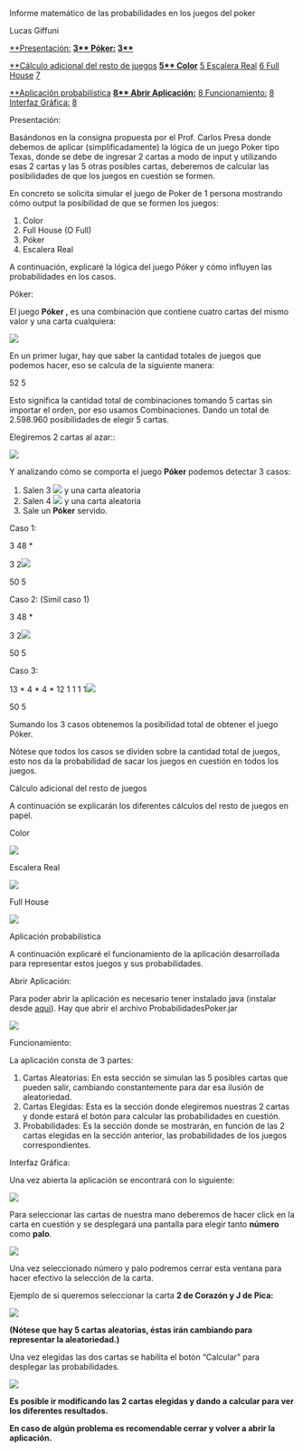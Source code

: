 ﻿Informe matemático de las          probabilidades en los juegos del poker

Lucas Giffuni

[**Presentación:](#_page2_x72.00_y86.55) **[3** ](#_page2_x72.00_y86.55)[Póker:](#_page2_x72.00_y371.73) [3**](#_page2_x72.00_y371.73)**

[**Cálculo adicional del resto de juegos](#_page4_x72.00_y115.64) **[5** ](#_page4_x72.00_y115.64)[Color](#_page4_x72.00_y197.18)** [5 ](#_page4_x72.00_y197.18)[Escalera Real](#_page5_x72.00_y72.00) [6 ](#_page5_x72.00_y72.00)[Full House](#_page6_x72.00_y72.00) [7](#_page6_x72.00_y72.00)

[**Aplicación probabilística](#_page7_x72.00_y86.55) **[8** ](#_page7_x72.00_y86.55)[Abrir Aplicación:](#_page7_x72.00_y182.63)** [8 ](#_page7_x72.00_y182.63)[Funcionamiento:](#_page7_x72.00_y285.86) [8 ](#_page7_x72.00_y285.86)[Interfaz Gráfica:](#_page7_x72.00_y491.03) [8](#_page7_x72.00_y491.03)

Presentación:

Basándonos en la consigna propuesta por el Prof. Carlos Presa donde debemos de aplicar (simplificadamente) la lógica de un juego Poker tipo Texas, donde se debe de ingresar 2 cartas a modo de input y utilizando esas 2 cartas y las 5 otras posibles cartas, deberemos de calcular las posibilidades de que los juegos en cuestión se formen.

En concreto se solicita simular el juego de Poker de 1 persona mostrando cómo output la posibilidad de que se formen los juegos:

1. Color
1. Full House (O Full)
1. Póker
1. Escalera Real

A continuación, explicaré la lógica del juego Póker y cómo influyen las probabilidades en los casos.

Póker:

El juego **Póker ,** es una combinación que contiene cuatro cartas del mismo valor y una carta cualquiera:

![](Aspose.Words.e9964211-222c-40a6-84d6-65843e08eb67.001.png)

En un primer lugar, hay que saber la cantidad totales de juegos que podemos hacer, eso se calcula de la siguiente manera:

52 5

Esto significa la cantidad total de combinaciones tomando 5 cartas sin importar el orden, por eso usamos Combinaciones. Dando un total de 2.598.960 posibilidades de elegir 5 cartas.

Elegiremos 2 cartas al azar::

![](Aspose.Words.e9964211-222c-40a6-84d6-65843e08eb67.002.png)

Y analizando cómo se comporta el juego **Póker** podemos detectar 3 casos:

1. Salen 3 ![](Aspose.Words.e9964211-222c-40a6-84d6-65843e08eb67.003.png) y una carta aleatoria
1. Salen 4 ![](Aspose.Words.e9964211-222c-40a6-84d6-65843e08eb67.004.png) y una carta aleatoria
1. Sale un **Póker** servido.

Caso 1:

3 48 \*  

3 2![](Aspose.Words.e9964211-222c-40a6-84d6-65843e08eb67.005.png)

50 5

Caso 2: (Simil caso 1)

3 48 \*  

3 2![](Aspose.Words.e9964211-222c-40a6-84d6-65843e08eb67.005.png)

50 5

Caso 3:

13   \*    4 \* 4    \*   12 1 1 1 1![](Aspose.Words.e9964211-222c-40a6-84d6-65843e08eb67.006.png)

50 5

Sumando los 3 casos obtenemos la posibilidad total de obtener el juego Póker.

Nótese que todos los casos se dividen sobre la cantidad total de juegos, esto nos da la probabilidad de sacar los juegos en cuestión en todos los juegos.

Cálculo adicional del resto de juegos

A continuación se explicarán los diferentes cálculos del resto de juegos en papel.

Color

![](Aspose.Words.e9964211-222c-40a6-84d6-65843e08eb67.007.jpeg)

Escalera Real

![](Aspose.Words.e9964211-222c-40a6-84d6-65843e08eb67.008.jpeg)

Full House

![](Aspose.Words.e9964211-222c-40a6-84d6-65843e08eb67.009.jpeg)

Aplicación probabilística

A continuación explicaré el funcionamiento de la aplicación desarrollada para representar estos juegos y sus probabilidades.

Abrir Aplicación:

Para poder abrir la aplicación es necesario tener instalado java (instalar desde [aqui](https://www.java.com/es/download/)). Hay que abrir el archivo ProbabilidadesPoker.jar

![](Aspose.Words.e9964211-222c-40a6-84d6-65843e08eb67.010.png)

Funcionamiento:

La aplicación consta de 3 partes:

1. Cartas Aleatorias: En esta sección se simulan las 5 posibles cartas que pueden salir, cambiando constantemente para dar esa ilusión de aleatoriedad.
1. Cartas Elegidas: Esta es la sección donde elegiremos nuestras 2 cartas y donde estará el botón para calcular las probabilidades en cuestión.
1. Probabilidades: Es la sección donde se mostrarán, en función de las 2 cartas elegidas en la sección anterior, las probabilidades de los juegos correspondientes.

Interfaz Gráfica:

Una vez abierta la aplicación se encontrará con lo siguiente:

![](Aspose.Words.e9964211-222c-40a6-84d6-65843e08eb67.011.jpeg)

Para seleccionar las cartas de nuestra mano deberemos de hacer click en la carta en cuestión y se desplegará una pantalla para elegir tanto **número** como **palo**.

![](Aspose.Words.e9964211-222c-40a6-84d6-65843e08eb67.012.jpeg)

Una vez seleccionado número y palo podremos cerrar esta ventana para hacer efectivo la selección de la carta.

Ejemplo de  si queremos seleccionar la carta **2 de Corazón y J de Pica:**

![](Aspose.Words.e9964211-222c-40a6-84d6-65843e08eb67.013.jpeg)

**(Nótese que hay 5 cartas aleatorias, éstas irán cambiando para representar la aleatoriedad.)**

Una vez elegidas las dos cartas se habilita el botón “Calcular” para desplegar las probabilidades.

![](Aspose.Words.e9964211-222c-40a6-84d6-65843e08eb67.014.jpeg)

**Es posible ir modificando las 2 cartas elegidas y dando a calcular para ver los diferentes resultados.**

**En caso de algún problema es recomendable cerrar y volver a abrir la aplicación.**
